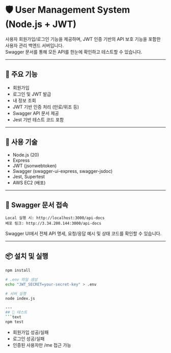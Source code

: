 # 🛡️ User Management System (Node.js + JWT)

사용자 회원가입/로그인 기능을 제공하며, JWT 인증 기반의 API 보호 기능을 포함한 사용자 관리 백엔드 서버입니다.  
Swagger 문서를 통해 모든 API를 한눈에 확인하고 테스트할 수 있습니다.

---

## 🚀 주요 기능

- 회원가입
- 로그인 및 JWT 발급
- 내 정보 조회 
- JWT 기반 인증 처리 (만료/위조 등)
- Swagger API 문서 제공
- Jest 기반 테스트 코드 포함

---

## 🧰 사용 기술

- Node.js (20)
- Express
- JWT (jsonwebtoken)
- Swagger (swagger-ui-express, swagger-jsdoc)
- Jest, Supertest
- AWS EC2 (배포)

---
## 📖 Swagger 문서 접속

```text
Local 실행 시: http://localhost:3000/api-docs
배포 링크: http://3.34.200.144:3000/api-docs
```

Swagger UI에서 전체 API 명세, 요청/응답 예시 및 상태 코드를 확인할 수 있습니다.

---

## 📦 설치 및 실행

```bash
npm install

# .env 파일 생성
echo "JWT_SECRET=your-secret-key" > .env

# 서버 실행
node index.js

---
## 🧪 테스트
```text
npm test
```
- 회원가입 성공/실패
- 로그인 성공/실패
- 인증된 사용자만 /me 접근 가능
